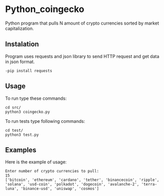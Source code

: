# Python_coingecko
Python program that pulls N amount of crypto currencies sorted by market capitalization.
## Instalation
Program uses requests and json library to send HTTP request and get data in json format.

```shell
-pip install requests
```

## Usage

To run type these commands:

```shell
cd src/
python3 coingecko.py
```

To run tests type following commands:

```shell
cd test/
python3 test.py
```

## Examples

Here is the example of usage:

```shell
Enter number of crypto currencies to pull:
15
['bitcoin', 'ethereum', 'cardano', 'tether', 'binancecoin', 'ripple', 'solana', 'usd-coin', 'polkadot', 'dogecoin', 'avalanche-2', 'terra-luna', 'binance-usd', 'uniswap', 'cosmos']
